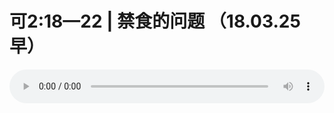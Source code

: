 # 可2:18—22 | 禁食的问题 （18.03.25早）

<audio style="width: 100%;" preload="false" controls controlslist="nodownload"><source src="//file.simai.life/audio/mp3/old/23547.mp3" type="audio/mpeg">Your browser does not support the audio element.</audio>


